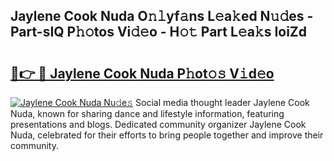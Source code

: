 ## Jaylene Cook Nuda O𝚗𝚕yf𝚊ns L𝚎a𝚔ed N𝚞𝚍es - Part-sIQ P𝚑𝚘tos Vi𝚍𝚎o - H𝚘𝚝 Part L𝚎a𝚔s IoiZd

# <h2><a href="http://kfdn9h.oniu.top/?m=Jaylene+Cook+Nuda">🔗👉 🔴 Jaylene Cook Nuda P𝚑ot𝚘𝚜 V𝚒d𝚎o</a></h2>

[![Jaylene Cook Nuda Nu𝚍e𝚜](https://i.imgur.com/0qMVB7G.gif)](http://kfdn9h.oniu.top/?m=Jaylene+Cook+Nuda)
Social media thought leader Jaylene Cook Nuda, known for sharing dance and lifestyle information, featuring presentations and blogs. Dedicated community organizer Jaylene Cook Nuda, celebrated for their efforts to bring people together and improve their community.  
